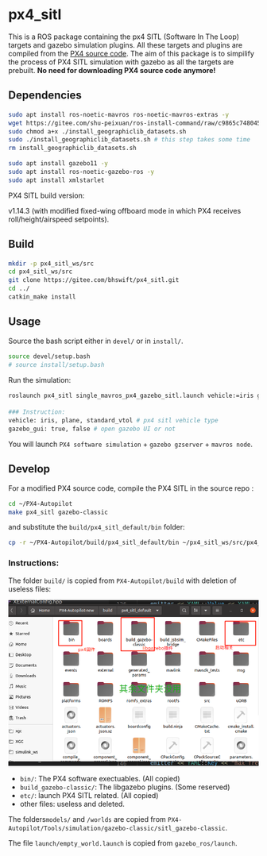 # px4_sitl

This is a ROS package containing the px4 SITL (Software In The Loop) targets and gazebo simulation plugins. All these targets and plugins are compiled from the [PX4 source code](https://github.com/PX4/PX4-Autopilot). The aim of this package is to simpilify the process of PX4 SITL simulation with gazebo as all the targets are prebuilt. **No need for downloading PX4 source code anymore!**

## Dependencies

```bash
sudo apt install ros-noetic-mavros ros-noetic-mavros-extras -y
wget https://gitee.com/shu-peixuan/ros-install-command/raw/c9865c748045a0cce0173fcfcb95729784bd31e5/install_geographiclib_datasets.sh
sudo chmod a+x ./install_geographiclib_datasets.sh
sudo ./install_geographiclib_datasets.sh # this step takes some time
rm install_geographiclib_datasets.sh
```

```bash
sudo apt install gazebo11 -y
sudo apt install ros-noetic-gazebo-ros -y
sudo apt install xmlstarlet 
```

PX4 SITL build version:

v1.14.3 (with modified fixed-wing offboard mode in which PX4 receives roll/height/airspeed setpoints).

## Build

```bash
mkdir -p px4_sitl_ws/src
cd px4_sitl_ws/src
git clone https://gitee.com/bhswift/px4_sitl.git
cd ../
catkin_make install
```

## Usage

Source the bash script either in `devel/` or in `install/`.

```bash
source devel/setup.bash
# source install/setup.bash
```

Run the simulation:

```bash
roslaunch px4_sitl single_mavros_px4_gazebo_sitl.launch vehicle:=iris gazebo_gui:=true

### Instruction:
vehicle: iris, plane, standard_vtol # px4 sitl vehicle type
gazebo_gui: true, false # open gazebo UI or not
```

You will launch `PX4 software simulation` + `gazebo gzserver` + `mavros node`.

## Develop

For a modified PX4 source code, compile the PX4 SITL in the source repo :

```bash
cd ~/PX4-Autopilot
make px4_sitl gazebo-classic
```

and substitute the `build/px4_sitl_default/bin` folder:

```bash
cp -r ~/PX4-Autopilot/build/px4_sitl_default/bin ~/px4_sitl_ws/src/px4_sitl/build/px4_sitl_default/bin
```

### Instructions:

The folder `build/` is copied from `PX4-Autopilot/build` with deletion of useless files:

![img](pictures/build_instructions.jpg)

- `bin/`: The PX4 software exectuables. (All copied)
- `build_gazebo-classic/`: The libgazebo plugins. (Some reserved)
- `etc/`: launch PX4 SITL related. (All copied)
- other files: useless and deleted.

The folders`models/` and `/worlds` are copied from `PX4-Autopilot/Tools/simulation/gazebo-classic/sitl_gazebo-classic`.

The file `launch/empty_world.launch` is copied from `gazebo_ros/launch`.
